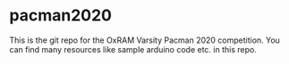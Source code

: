 # pacman2020
This is the git repo for the OxRAM Varsity Pacman 2020 competition. You can find many resources like sample arduino code etc. in this repo. 
